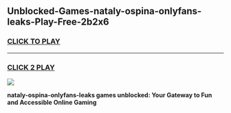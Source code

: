 
## Unblocked-Games-nataly-ospina-onlyfans-leaks-Play-Free-2b2x6
<h3>
<a href="https://premium76.site?title=nataly-ospina-onlyfans-leaks&ref=18A">CLICK TO PLAY</a></h3>
<hr>

<h3>
<a href="https://premium76.site?title=nataly-ospina-onlyfans-leaks&ref=18A">CLICK 2 PLAY</a>
  
</h3>

<a href="https://premium76.site?title=nataly-ospina-onlyfans-leaks&ref=18A"><img src="https://clearcache.store/games.png"></a>


**nataly-ospina-onlyfans-leaks games unblocked: Your Gateway to Fun and Accessible Online Gaming**
